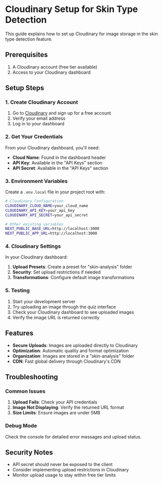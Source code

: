 # Cloudinary Setup for Skin Type Detection

This guide explains how to set up Cloudinary for image storage in the skin type detection feature.

## Prerequisites

1. A Cloudinary account (free tier available)
2. Access to your Cloudinary dashboard

## Setup Steps

### 1. Create Cloudinary Account

1. Go to [Cloudinary](https://cloudinary.com/) and sign up for a free account
2. Verify your email address
3. Log in to your dashboard

### 2. Get Your Credentials

From your Cloudinary dashboard, you'll need:

- **Cloud Name**: Found in the dashboard header
- **API Key**: Available in the "API Keys" section
- **API Secret**: Available in the "API Keys" section

### 3. Environment Variables

Create a `.env.local` file in your project root with:

```bash
# Cloudinary Configuration
CLOUDINARY_CLOUD_NAME=your_cloud_name
CLOUDINARY_API_KEY=your_api_key
CLOUDINARY_API_SECRET=your_api_secret

# Other existing variables
NEXT_PUBLIC_BASE_URL=http://localhost:3000
NEXT_PUBLIC_APP_URL=http://localhost:3000
```

### 4. Cloudinary Settings

In your Cloudinary dashboard:

1. **Upload Presets**: Create a preset for "skin-analysis" folder
2. **Security**: Set upload restrictions if needed
3. **Transformations**: Configure default image transformations

### 5. Testing

1. Start your development server
2. Try uploading an image through the quiz interface
3. Check your Cloudinary dashboard to see uploaded images
4. Verify the image URL is returned correctly

## Features

- **Secure Uploads**: Images are uploaded directly to Cloudinary
- **Optimization**: Automatic quality and format optimization
- **Organization**: Images are stored in a "skin-analysis" folder
- **CDN**: Fast global delivery through Cloudinary's CDN

## Troubleshooting

### Common Issues

1. **Upload Fails**: Check your API credentials
2. **Image Not Displaying**: Verify the returned URL format
3. **Size Limits**: Ensure images are under 5MB

### Debug Mode

Check the console for detailed error messages and upload status.

## Security Notes

- API secret should never be exposed to the client
- Consider implementing upload restrictions in Cloudinary
- Monitor upload usage to stay within free tier limits
